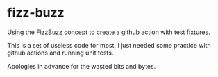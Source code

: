 # fizz-buzz
Using the FizzBuzz concept to create a github action with test fixtures.

This is a set of useless code for most, I just needed some practice with github actions and running unit tests.

Apologies in advance for the wasted bits and bytes.
